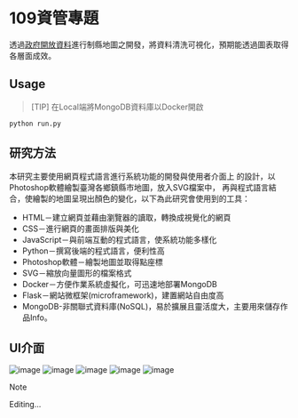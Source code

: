 # 109資管專題
透過[政府開放資料](https://data.gov.tw/)進行制縣地圖之開發，將資料清洗可視化，預期能透過圖表取得各層面成效。
## Usage
> [TIP]
> 在Local端將MongoDB資料庫以Docker開啟
```
python run.py
```

## 研究方法
本研究主要使用網頁程式語言進行系統功能的開發與使用者介面上
的設計，以Photoshop軟體繪製臺灣各鄉鎮縣市地圖，放入SVG檔案中，
再與程式語言結合，使繪製的地圖呈現出顏色的變化，以下為此研究會使用到的工具：
- HTML－建立網頁並藉由瀏覽器的讀取，轉換成視覺化的網頁
- CSS－進行網頁的畫面排版與美化
- JavaScript－與前端互動的程式語言，使系統功能多樣化
- Python－撰寫後端的程式語言，便利性高
- Photoshop軟體－繪製地圖並取得點座標
- SVG－縮放向量圖形的檔案格式
- Docker－方便作業系統虛擬化，可迅速地部署MongoDB
- Flask－網站微框架(microframework)，建置網站自由度高
- MongoDB-非關聯式資料庫(NoSQL)，易於擴展且靈活度大，主要用來儲存作品Info。
## UI介面
![image](https://github.com/Alles1212/-projectIM/assets/82037602/f66fcdfc-4e9b-4a18-8c5b-328a150725b8)
![image](https://github.com/Alles1212/-projectIM/assets/82037602/d911721c-3426-4414-919a-166aa7f9fa8f)
![image](https://github.com/Alles1212/-projectIM/assets/82037602/48f4e2a4-1df4-461d-9491-e1218b338011)
![image](https://github.com/Alles1212/-projectIM/assets/82037602/b957bda0-b561-4fda-8324-9ed3cc00d9ba)
![image](https://github.com/Alles1212/-projectIM/assets/82037602/073bd30e-735b-4e04-86b8-4f5bb7aefa04)

> [!NOTE]
> Editing...
